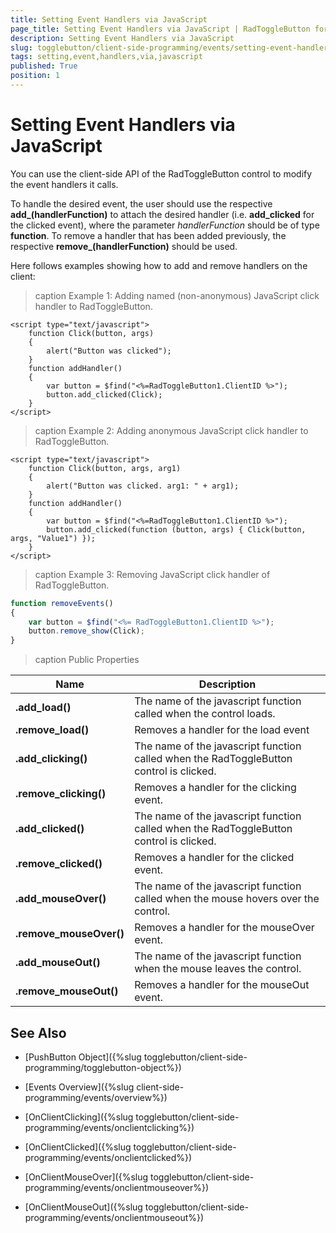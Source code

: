 ```yaml
---
title: Setting Event Handlers via JavaScript
page_title: Setting Event Handlers via JavaScript | RadToggleButton for ASP.NET AJAX Documentation
description: Setting Event Handlers via JavaScript
slug: togglebutton/client-side-programming/events/setting-event-handlers-via-javascript
tags: setting,event,handlers,via,javascript
published: True
position: 1
---
```


# Setting Event Handlers via JavaScript

You can use the client-side API of the RadToggleButton control to modify the event handlers it calls.

To handle the desired event, the user should use the respective **add_<eventName>(handlerFunction)** to attach the desired handler (i.e. **add_clicked** for the clicked event), where the parameter *handlerFunction* should be of type **function**. To remove a handler that has been added previously, the respective **remove_<eventName>(handlerFunction)** should be used.

Here follows examples showing how to add and remove handlers on the client:

>caption Example 1: Adding named (non-anonymous) JavaScript click handler to RadToggleButton.

````ASP.NET
<script type="text/javascript">
	function Click(button, args)
	{
		alert("Button was clicked");
	}
	function addHandler()
	{
		var button = $find("<%=RadToggleButton1.ClientID %>");
		button.add_clicked(Click);
	}
</script>
````

>caption Example 2: Adding anonymous JavaScript click handler to RadToggleButton.

````ASP.NET
<script type="text/javascript">
	function Click(button, args, arg1)
	{
		alert("Button was clicked. arg1: " + arg1);
	}
	function addHandler()
	{
		var button = $find("<%=RadToggleButton1.ClientID %>");
		button.add_clicked(function (button, args) { Click(button, args, "Value1") });
	}
</script>
````

>caption Example 3: Removing JavaScript click handler of RadToggleButton.

````JavaScript
function removeEvents()
{
    var button = $find("<%= RadToggleButton1.ClientID %>");
    button.remove_show(Click);
}
````

>caption Public Properties

| Name | Description |
| ------ | ------ |
| **.add_load()** |The name of the javascript function called when the control loads.|
| **.remove_load()** |Removes a handler for the load event|
| **.add_clicking()** |The name of the javascript function called when the RadToggleButton control is clicked.|
| **.remove_clicking()** |Removes a handler for the clicking event.|
| **.add_clicked()** |The name of the javascript function called when the RadToggleButton control is clicked.|
| **.remove_clicked()** |Removes a handler for the clicked event.|
| **.add_mouseOver()** |The name of the javascript function called when the mouse hovers over the control.|
| **.remove_mouseOver()** |Removes a handler for the mouseOver event.|
| **.add_mouseOut()** |The name of the javascript function when the mouse leaves the control.|
| **.remove_mouseOut()** |Removes a handler for the mouseOut event.|

## See Also

 * [PushButton Object]({%slug togglebutton/client-side-programming/togglebutton-object%})
 
 * [Events Overview]({%slug client-side-programming/events/overview%})
 
 * [OnClientClicking]({%slug togglebutton/client-side-programming/events/onclientclicking%})
 
 * [OnClientClicked]({%slug togglebutton/client-side-programming/events/onclientclicked%})
 
 * [OnClientMouseOver]({%slug togglebutton/client-side-programming/events/onclientmouseover%})
 
 * [OnClientMouseOut]({%slug togglebutton/client-side-programming/events/onclientmouseout%})



